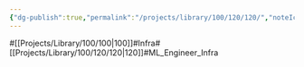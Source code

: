 ```yaml
---
{"dg-publish":true,"permalink":"/projects/library/100/120/120/","noteIcon":"0","created":"2024-01-24T15:24:09.124+09:00","updated":"2024-04-11T00:14:16.862+09:00"}
---
```


#[[Projects/Library/100/100\|100]]#Infra#[[Projects/Library/100/120/120\|120]]#ML_Engineer_Infra


